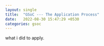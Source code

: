 ```yaml
---
layout: single 
title:  "GSoC --- The Application Process"
date:   2022-08-30 15:47:29 +0530
categories: gsoc
---
```


what i did to apply.
